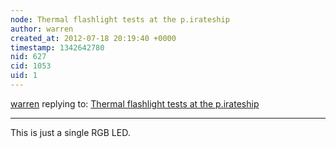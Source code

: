 ```yaml
---
node: Thermal flashlight tests at the p.irateship
author: warren
created_at: 2012-07-18 20:19:40 +0000
timestamp: 1342642780
nid: 627
cid: 1053
uid: 1
---
```




[warren](../profile/warren) replying to: [Thermal flashlight tests at the p.irateship](../notes/warren/12-12-2011/thermal-flashlight-tests-pirateship)

----
This is just a single RGB LED.